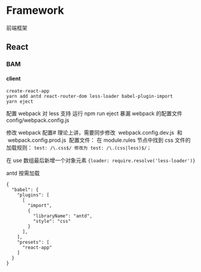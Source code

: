 # Framework

前端框架

## React

### BAM

#### client

```
create-react-app
yarn add antd react-router-dom less-loader babel-plugin-import
yarn eject
```

配置 webpack 对 less 支持
运行 npm run eject 暴漏 webpack 的配置文件 config/webpack.config.js

修改 webpack 配置#
理论上讲，需要同步修改  webpack.config.dev.js  和  webpack.config.prod.js  配置文件：
在 module.rules 节点中找到 css 文件的加载规则：
`test: /\.css$/ 修改为 test: /\.(css|less)$/；`

在 use 数组最后新增一个对象元素
`{loader: require.resolve('less-loader')}`

antd 按需加载

```
{
  "babel": {
    "plugins": [
      [
        "import",
        {
          "libraryName": "antd",
          "style": "css"
        }
      ],
    ],
    "presets": [
      "react-app"
    ]
  }
}
```
